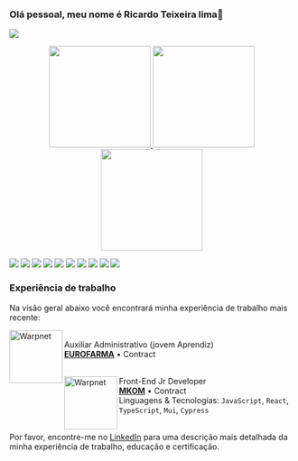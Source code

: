 ### Olá pessoal, meu nome é Ricardo Teixeira lima👋

![](https://komarev.com/ghpvc/?username=Ricardo4466&style=for-the-badge)

<p align="center">
<a href="https://github.com/AVS1508">
    
 <img height="180em" src="https://github-readme-streak-stats.herokuapp.com/?user={Ricardo4466}&layout=compact&langs_count=8&theme=highcontrast"/>
    <img height="180em" src="https://github-readme-stats-eight-theta.vercel.app/api?username=Ricardo4466&show_icons=true&theme=highcontrast&include_all_commits=true&count_private=true"/> 
<img height="180em" src="https://github-readme-stats-eight-theta.vercel.app/api/top-langs/?username=Ricardo4466&layout=compact&langs_count=8&theme=highcontrast"/>
</a>
</p>


![](https://img.shields.io/badge/Linux-E34F26?style=for-the-badge&logo=linux&logoColor=black)
![](https://img.shields.io/badge/JavaScript-F7DF1E?style=for-the-badge&logo=javascript&logoColor=black)
![](https://img.shields.io/badge/TypeScript-007ACC?style=for-the-badge&logo=typescript&logoColor=white)
![](https://img.shields.io/badge/Node.js-43853D?style=for-the-badge&logo=node.js&logoColor=white)
![](https://img.shields.io/badge/HTML-239120?style=for-the-badge&logo=html5&logoColor=white)
![](https://img.shields.io/badge/CSS3-1572B6?style=for-the-badge&logo=css3&logoColor=white)
![](https://img.shields.io/badge/React-20232A?style=for-the-badge&logo=react&logoColor=61DAFB)
![](https://img.shields.io/badge/Git-E34F26?style=for-the-badge&logo=git&logoColor=white)
![](https://img.shields.io/badge/React_Native-20232A?style=for-the-badge&logo=react&logoColor=61DAFB)
![](https://img.shields.io/badge/Material--UI-0081CB?style=for-the-badge&logo=material-ui&logoColor=white)


### Experiência de trabalho
Na visão geral abaixo você encontrará minha experiência de trabalho mais recente:

[<img align="left" height="94px" width="94px" alt="Warpnet" src="https://scontent.fcgh29-1.fna.fbcdn.net/v/t39.30808-6/247836101_4564937536927751_4085174911555478155_n.png?_nc_cat=105&ccb=1-7&_nc_sid=174925&_nc_ohc=NK81MT6YapIAX9jK-OC&_nc_ht=scontent.fcgh29-1.fna&oh=00_AfAWhtKhj_gvjPHaoucv9mre9zOVPYb-zQI2r_aDqQy4dw&oe=639CB9C2" />](https://www.eurofarma.com.br/)\
Auxiliar Administrativo (jovem Aprendiz) \
[**EUROFARMA**](https://eurofarma.com.br/) • Contract\
<br/>

[<img align="left" height="94px" width="94px" alt="Warpnet" src="https://mkchannels.mkmservice.com/assets/mklib/images/logo-2021/MKOM_Simbolo_Pos_RGB_Verm.png" />](https://www.mkom.com.br/)
Front-End Jr Developer \
[**MKOM**](https://mkom.com.br/) • Contract \
Linguagens & Tecnologias: `JavaScript`, `React`, `TypeScript`, `Mui`, `Cypress`\
<br/>

Por favor, encontre-me no [LinkedIn](https://www.linkedin.com/in/ricardo-teixeira-lima-1120901ab/) para uma descrição mais detalhada da minha experiência de trabalho, educação e certificação.
